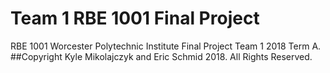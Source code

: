 # Team 1 RBE 1001 Final Project
RBE 1001 Worcester Polytechnic Institute Final Project Team 1 2018 Term A. 
##Copyright Kyle Mikolajczyk and Eric Schmid 2018. All Rights Reserved.
